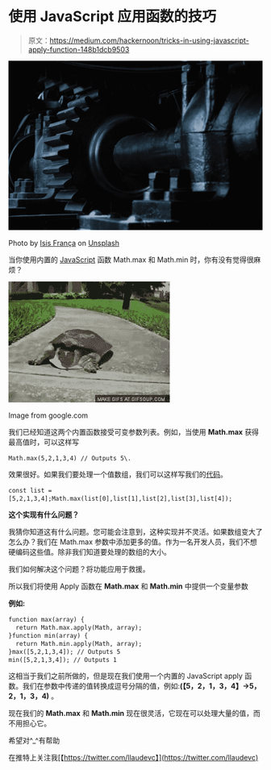 # 使用 JavaScript 应用函数的技巧

> 原文：<https://medium.com/hackernoon/tricks-in-using-javascript-apply-function-148b1dcb9503>

![](img/dfb20b8fb0e03c7351899d74c372dbe3.png)

Photo by [Isis França](https://unsplash.com/photos/hsPFuudRg5I?utm_source=unsplash&utm_medium=referral&utm_content=creditCopyText) on [Unsplash](https://unsplash.com/search/photos/machine?utm_source=unsplash&utm_medium=referral&utm_content=creditCopyText)

当你使用内置的 [JavaScript](https://hackernoon.com/tagged/javascript) 函数 Math.max 和 Math.min 时，你有没有觉得很麻烦？

![](img/c8e753c8da7d8579e38a7f1bec746798.png)

Image from google.com

我们已经知道这两个内置函数接受可变参数列表。例如，当使用 **Math.max** 获得最高值时，可以这样写

```
Math.max(5,2,1,3,4) // Outputs 5\. 
```

效果很好。如果我们要处理一个值数组，我们可以这样写我们的[代码](https://hackernoon.com/tagged/code)。

```
const list = [5,2,1,3,4];Math.max(list[0],list[1],list[2],list[3],list[4]);
```

**这个实现有什么问题？**

我猜你知道这有什么问题。您可能会注意到，这种实现并不灵活。如果数组变大了怎么办？我们在 Math.max 参数中添加更多的值。作为一名开发人员，我们不想硬编码这些值。除非我们知道要处理的数组的大小。

我们如何解决这个问题？将功能应用于救援。

所以我们将使用 Apply 函数在 **Math.max** 和 **Math.min** 中提供一个变量参数

**例如:**

```
function max(array) {
  return Math.max.apply(Math, array);
}function min(array) {
  return Math.min.apply(Math, array);
}max([5,2,1,3,4]); // Outputs 5
min([5,2,1,3,4]); // Outputs 1
```

这相当于我们之前所做的，但是现在我们使用一个内置的 JavaScript apply 函数。我们在参数中传递的值转换成逗号分隔的值，例如:**(【5，2，1，3，4】->5，2，1，3，4)** 。

现在我们的 **Math.max** 和 **Math.min** 现在很灵活，它现在可以处理大量的值，而不用担心它。

希望对^_^有帮助

在推特上关注我[【https://twitter.com/llaudevc】](https://twitter.com/llaudevc)